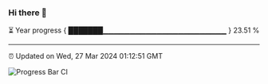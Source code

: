 ### Hi there 👋

⏳ Year progress { ███████▁▁▁▁▁▁▁▁▁▁▁▁▁▁▁▁▁▁▁▁▁▁▁ } 23.51 %

---

⏰ Updated on Wed, 27 Mar 2024 01:12:51 GMT

![Progress Bar CI](https://github.com/ZhaoGui/ZhaoGui/workflows/Progress%20Bar%20CI/badge.svg)

